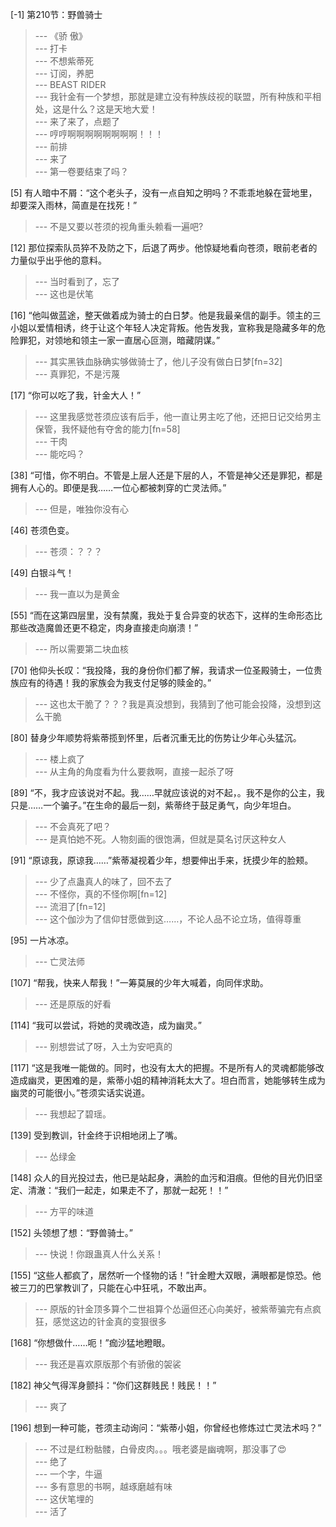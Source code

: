 
[-1] 第210节：野兽骑士
>--- 《骄 傲》<br>
>--- 打卡<br>
>--- 不想紫蒂死<br>
>--- 订阅，养肥<br>
>--- BEAST RIDER<br>
>--- 我针金有一个梦想，那就是建立没有种族歧视的联盟，所有种族和平相处，这是什么？这是天地大爱！<br>
>--- 来了来了，点题了<br>
>--- 哼哼啊啊啊啊啊啊啊啊！！！<br>
>--- 前排<br>
>--- 来了<br>
>--- 第一卷要结束了吗？<br>

[5] 有人暗中不屑：“这个老头子，没有一点自知之明吗？不乖乖地躲在营地里，却要深入雨林，简直是在找死！”
>--- 不是又要以苍须的视角重头赖看一遍吧?<br>

[12] 那位探索队员猝不及防之下，后退了两步。他惊疑地看向苍须，眼前老者的力量似乎出乎他的意料。
>--- 当时看到了，忘了<br>
>--- 这也是伏笔<br>

[16] “他叫做蓝途，整天做着成为骑士的白日梦。他是我最亲信的副手。领主的三小姐以爱情相诱，终于让这个年轻人决定背叛。他告发我，宣称我是隐藏多年的危险罪犯，对领地和领主一家一直居心叵测，暗藏阴谋。”
>--- 其实黑铁血脉确实够做骑士了，他儿子没有做白日梦[fn=32]<br>
>--- 真罪犯，不是污蔑<br>

[17] “你可以吃了我，针金大人！”
>--- 这里我感觉苍须应该有后手，他一直让男主吃了他，还把日记交给男主保管，我怀疑他有夺舍的能力[fn=58]<br>
>--- 干肉<br>
>--- 能吃吗？<br>

[38] “可惜，你不明白。不管是上层人还是下层的人，不管是神父还是罪犯，都是拥有人心的。即便是我……一位心都被刺穿的亡灵法师。”
>--- 但是，唯独你没有心<br>

[46] 苍须色变。
>--- 苍须：？？？<br>

[49] 白银斗气！
>--- 我一直以为是黄金<br>

[55] “而在这第四层里，没有禁魔，我处于复合异变的状态下，这样的生命形态比那些改造魔兽还更不稳定，肉身直接走向崩溃！”
>--- 所以需要第二块血核<br>

[70] 他仰头长叹：“我投降，我的身份你们都了解，我请求一位圣殿骑士，一位贵族应有的待遇！我的家族会为我支付足够的赎金的。”
>--- 这也太干脆了？？？我是真没想到，我猜到了他可能会投降，没想到这么干脆<br>

[80] 替身少年顺势将紫蒂揽到怀里，后者沉重无比的伤势让少年心头猛沉。
>--- 楼上疯了<br>
>--- 从主角的角度看为什么要救啊，直接一起杀了呀<br>

[89] “不，我才应该说对不起。我……早就应该说的对不起，。我不是你的公主，我只是……一个骗子。”在生命的最后一刻，紫蒂终于鼓足勇气，向少年坦白。
>--- 不会真死了吧？<br>
>--- 是真怕她不死。人物刻画的很饱满，但就是莫名讨厌这种女人<br>

[91] “原谅我，原谅我……”紫蒂凝视着少年，想要伸出手来，抚摸少年的脸颊。
>--- 少了点蛊真人的味了，回不去了<br>
>--- 不怪你，真的不怪你啊[fn=12]<br>
>--- 流泪了[fn=12]<br>
>--- 这个伽沙为了信仰甘愿做到这……，不论人品不论立场，值得尊重<br>

[95] 一片冰凉。
>--- 亡灵法师<br>

[107] “帮我，快来人帮我！”一筹莫展的少年大喊着，向同伴求助。
>--- 还是原版的好看<br>

[114] “我可以尝试，将她的灵魂改造，成为幽灵。”
>--- 别想尝试了呀，入土为安吧真的<br>

[117] “这是我唯一能做的。同时，也没有太大的把握。不是所有人的灵魂都能够改造成幽灵，更困难的是，紫蒂小姐的精神消耗太大了。坦白而言，她能够转生成为幽灵的可能很小。”苍须实话实说道。
>--- 我想起了碧瑶。<br>

[139] 受到教训，针金终于识相地闭上了嘴。
>--- 怂绿金<br>

[148] 众人的目光投过去，他已是站起身，满脸的血污和泪痕。但他的目光仍旧坚定、清澈：“我们一起走，如果走不了，那就一起死！！”
>--- 方平的味道<br>

[152] 头领想了想：“野兽骑士。”
>--- 快说！你跟蛊真人什么关系！<br>

[155] “这些人都疯了，居然听一个怪物的话！”针金瞪大双眼，满眼都是惊恐。他被三刀的巴掌教训了，只能在心中狂吼，不敢出声。
>--- 原版的针金顶多算个二世祖算个怂逼但还心向美好，被紫蒂骗完有点疯狂，感觉这边的针金真的变狠很多<br>

[168] “你想做什……呃！”痂沙猛地瞪眼。
>--- 我还是喜欢原版那个有骄傲的袈裟<br>

[182] 神父气得浑身颤抖：“你们这群贱民！贱民！！”
>--- 爽了<br>

[196] 想到一种可能，苍须主动询问：“紫蒂小姐，你曾经也修炼过亡灵法术吗？”
>--- 不过是红粉骷髅，白骨皮肉。。。哦老婆是幽魂啊，那没事了😍<br>
>--- 绝了<br>
>--- 一个字，牛逼<br>
>--- 多有意思的书啊，越琢磨越有味<br>
>--- 这伏笔埋的<br>
>--- 活了<br>
